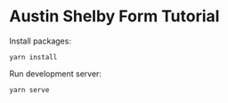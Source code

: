 # Austin Shelby Form Tutorial

Install packages:

`yarn install`

Run development server:

`yarn serve`
